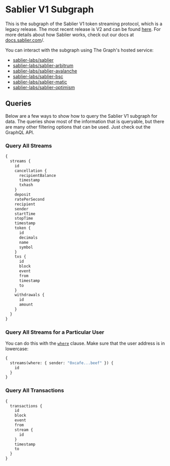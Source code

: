 # Sablier V1 Subgraph

This is the subgraph of the Sablier V1 token streaming protocol, which is a legacy release. The most recent release is V2 and can be found [here](https://github.com/sablier-labs/v2-core). For more details about how Sablier works, check out our docs at [docs.sablier.com](https://docs.sablier.com)/.

You can interact with the subgraph using The Graph's hosted service:

- [sablier-labs/sablier](https://thegraph.com/explorer/subgraph/sablier-labs/sablier)
- [sablier-labs/sablier-arbitrum](https://thegraph.com/explorer/subgraph/sablier-labs/sablier-arbitrum)
- [sablier-labs/sablier-avalanche](https://thegraph.com/explorer/subgraph/sablier-labs/sablier-avalanche)
- [sablier-labs/sablier-bsc](https://thegraph.com/explorer/subgraph/sablier-labs/sablier-bsc)
- [sablier-labs/sablier-matic](https://thegraph.com/explorer/subgraph/sablier-labs/sablier-matic)
- [sablier-labs/sablier-optimism](https://thegraph.com/explorer/subgraph/sablier-labs/sablier-optimism)

## Queries

Below are a few ways to show how to query the Sablier V1 subgraph for data. The queries show most of the information that
is queryable, but there are many other filtering options that can be used. Just check out the GraphQL API.

### Query All Streams

```graphql
{
  streams {
    id
    cancellation {
      recipientBalance
      timestamp
      txhash
    }
    deposit
    ratePerSecond
    recipient
    sender
    startTime
    stopTime
    timestamp
    token {
      id
      decimals
      name
      symbol
    }
    txs {
      id
      block
      event
      from
      timestamp
      to
    }
    withdrawals {
      id
      amount
    }
  }
}
```

### Query All Streams for a Particular User

You can do this with the [`where`](https://thegraph.com/docs/en/querying/graphql-api/#example-using-where) clause. Make sure that the user address is in lowercase:

```graphql
{
  streams(where: { sender: "0xcafe...beef" }) {
    id
  }
}
```

### Query All Transactions

```graphql
{
  transactions {
    id
    block
    event
    from
    stream {
      id
    }
    timestamp
    to
  }
}
```
